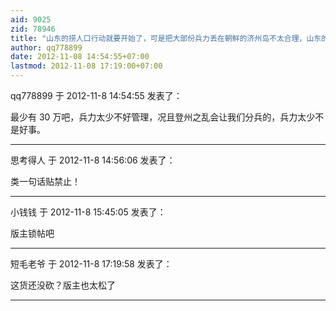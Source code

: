 ```yaml
---
aid: 9025
zid: 78946
title: "山东的捞人口行动就要开始了，可是把大部份兵力丢在朝鲜的济州岛不太合理，山东的难民"
author: qq778899
date: 2012-11-08 14:54:55+07:00
lastmod: 2012-11-08 17:19:00+07:00
---
```


qq778899 于 2012-11-8 14:54:55 发表了：

最少有 30 万吧，兵力太少不好管理，况且登州之乱会让我们分兵的，兵力太少不是好事。

---

思考得人 于 2012-11-8 14:56:06 发表了：

类一句话贴禁止！

---

小钱钱 于 2012-11-8 15:45:05 发表了：

版主锁帖吧

---

短毛老爷 于 2012-11-8 17:19:58 发表了：

这货还没砍？版主也太松了

---
